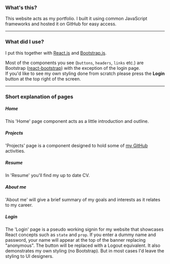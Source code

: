 ### What's this?

This website acts as my portfolio. I built it using common JavaScript frameworks and hosted it on GitHub for easy access.

---

### What did I use?

<p>I put this together with <a href="https://reactjs.org/" target="_blank">React.js</a> and <a href="https://getbootstrap.com/" target="_blank">Bootstrap.js</a>.</p>

<p>Most of the components you see (<code>buttons</code>, <code>headers</code>, <code>links</code> etc.) are Bootstrap (<a href="https://react-bootstrap.github.io/" target="_blank">react-bootstrap</a>) with the exception of the login page.</br>If you'd like to see my own styling done from scratch please press the <b>Login</b> button at the top right of the screen.</p>

---

### Short explanation of pages

##### Home
This 'Home' page component acts as a little introduction and outline.

##### Projects
<p>'Projects' page is a component designed to hold some of <a href="https://github.com/alexchernous" target="_blank">my GitHub</a> activities.<p>

##### Resume
In 'Resume' you'll find my up to date CV.

##### About me
'About me' will give a brief summary of my goals and interests as it relates to my career.

##### Login
The 'Login' page is a pseudo working signin for my website that showcases React concepts such as `state` and `prop`. If you enter a dummy name and password, your name will appear at the top of the banner replacing "anonymous". The button will be replaced with a Logout equivalent. It also demonstrates my own styling (no Bootstrap). But in most cases I'd leave the styling to UI designers.
